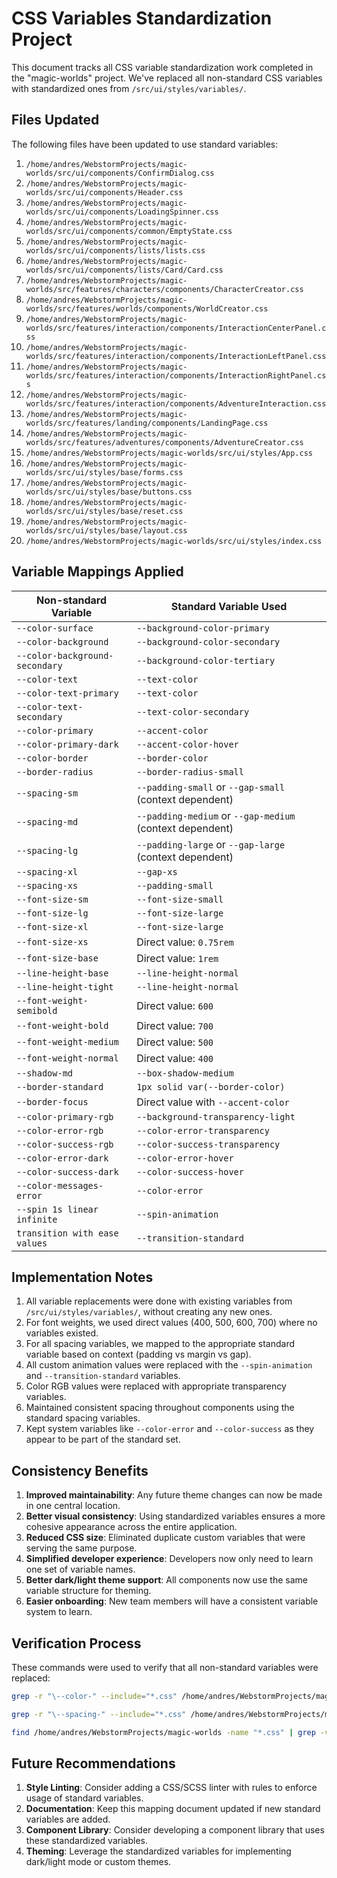 # CSS Variables Standardization Project

This document tracks all CSS variable standardization work completed in the "magic-worlds" project. We've replaced all non-standard CSS variables with standardized ones from `/src/ui/styles/variables/`.

## Files Updated

The following files have been updated to use standard variables:

1. `/home/andres/WebstormProjects/magic-worlds/src/ui/components/ConfirmDialog.css`
2. `/home/andres/WebstormProjects/magic-worlds/src/ui/components/Header.css`
3. `/home/andres/WebstormProjects/magic-worlds/src/ui/components/LoadingSpinner.css`
4. `/home/andres/WebstormProjects/magic-worlds/src/ui/components/common/EmptyState.css`
5. `/home/andres/WebstormProjects/magic-worlds/src/ui/components/lists/lists.css`
6. `/home/andres/WebstormProjects/magic-worlds/src/ui/components/lists/Card/Card.css`
7. `/home/andres/WebstormProjects/magic-worlds/src/features/characters/components/CharacterCreator.css`
8. `/home/andres/WebstormProjects/magic-worlds/src/features/worlds/components/WorldCreator.css`
9. `/home/andres/WebstormProjects/magic-worlds/src/features/interaction/components/InteractionCenterPanel.css`
10. `/home/andres/WebstormProjects/magic-worlds/src/features/interaction/components/InteractionLeftPanel.css`
11. `/home/andres/WebstormProjects/magic-worlds/src/features/interaction/components/InteractionRightPanel.css`
12. `/home/andres/WebstormProjects/magic-worlds/src/features/interaction/components/AdventureInteraction.css`
13. `/home/andres/WebstormProjects/magic-worlds/src/features/landing/components/LandingPage.css`
14. `/home/andres/WebstormProjects/magic-worlds/src/features/adventures/components/AdventureCreator.css` 
15. `/home/andres/WebstormProjects/magic-worlds/src/ui/styles/App.css`
16. `/home/andres/WebstormProjects/magic-worlds/src/ui/styles/base/forms.css`
17. `/home/andres/WebstormProjects/magic-worlds/src/ui/styles/base/buttons.css`
18. `/home/andres/WebstormProjects/magic-worlds/src/ui/styles/base/reset.css`
19. `/home/andres/WebstormProjects/magic-worlds/src/ui/styles/base/layout.css`
20. `/home/andres/WebstormProjects/magic-worlds/src/ui/styles/index.css`

## Variable Mappings Applied

| Non-standard Variable | Standard Variable Used |
|----------------------|-----------------------|
| `--color-surface` | `--background-color-primary` |
| `--color-background` | `--background-color-secondary` |
| `--color-background-secondary` | `--background-color-tertiary` |
| `--color-text` | `--text-color` |
| `--color-text-primary` | `--text-color` |
| `--color-text-secondary` | `--text-color-secondary` |
| `--color-primary` | `--accent-color` |
| `--color-primary-dark` | `--accent-color-hover` |
| `--color-border` | `--border-color` |
| `--border-radius` | `--border-radius-small` |
| `--spacing-sm` | `--padding-small` or `--gap-small` (context dependent) |
| `--spacing-md` | `--padding-medium` or `--gap-medium` (context dependent) |
| `--spacing-lg` | `--padding-large` or `--gap-large` (context dependent) |
| `--spacing-xl` | `--gap-xs` |
| `--spacing-xs` | `--padding-small` |
| `--font-size-sm` | `--font-size-small` |
| `--font-size-lg` | `--font-size-large` |
| `--font-size-xl` | `--font-size-large` |
| `--font-size-xs` | Direct value: `0.75rem` |
| `--font-size-base` | Direct value: `1rem` |
| `--line-height-base` | `--line-height-normal` |
| `--line-height-tight` | `--line-height-normal` |
| `--font-weight-semibold` | Direct value: `600` |
| `--font-weight-bold` | Direct value: `700` |
| `--font-weight-medium` | Direct value: `500` |
| `--font-weight-normal` | Direct value: `400` |
| `--shadow-md` | `--box-shadow-medium` |
| `--border-standard` | `1px solid var(--border-color)` |
| `--border-focus` | Direct value with `--accent-color` |
| `--color-primary-rgb` | `--background-transparency-light` |
| `--color-error-rgb` | `--color-error-transparency` |
| `--color-success-rgb` | `--color-success-transparency` |
| `--color-error-dark` | `--color-error-hover` |
| `--color-success-dark` | `--color-success-hover` |
| `--color-messages-error` | `--color-error` |
| `--spin 1s linear infinite` | `--spin-animation` |
| `transition with ease values` | `--transition-standard` |

## Implementation Notes

1. All variable replacements were done with existing variables from `/src/ui/styles/variables/`, without creating any new ones.
2. For font weights, we used direct values (400, 500, 600, 700) where no variables existed.
3. For all spacing variables, we mapped to the appropriate standard variable based on context (padding vs margin vs gap).
4. All custom animation values were replaced with the `--spin-animation` and `--transition-standard` variables.
5. Color RGB values were replaced with appropriate transparency variables.
6. Maintained consistent spacing throughout components using the standard spacing variables.
7. Kept system variables like `--color-error` and `--color-success` as they appear to be part of the standard set.

## Consistency Benefits

1. **Improved maintainability**: Any future theme changes can now be made in one central location.
2. **Better visual consistency**: Using standardized variables ensures a more cohesive appearance across the entire application.
3. **Reduced CSS size**: Eliminated duplicate custom variables that were serving the same purpose.
4. **Simplified developer experience**: Developers now only need to learn one set of variable names.
5. **Better dark/light theme support**: All components now use the same variable structure for theming.
6. **Easier onboarding**: New team members will have a consistent variable system to learn.

## Verification Process

These commands were used to verify that all non-standard variables were replaced:

```bash
grep -r "\--color-" --include="*.css" /home/andres/WebstormProjects/magic-worlds | grep -v "node_modules" | grep -v "variables" | grep -v "dist" | grep -v "build"
```

```bash
grep -r "\--spacing-" --include="*.css" /home/andres/WebstormProjects/magic-worlds | grep -v "node_modules" | grep -v "variables" | grep -v "dist" | grep -v "build"
```

```bash
find /home/andres/WebstormProjects/magic-worlds -name "*.css" | grep -v "node_modules" | grep -v "src/ui/styles/variables" | xargs grep -l "\--" | sort
```

## Future Recommendations

1. **Style Linting**: Consider adding a CSS/SCSS linter with rules to enforce usage of standard variables.
2. **Documentation**: Keep this mapping document updated if new standard variables are added.
3. **Component Library**: Consider developing a component library that uses these standardized variables.
4. **Theming**: Leverage the standardized variables for implementing dark/light mode or custom themes.
